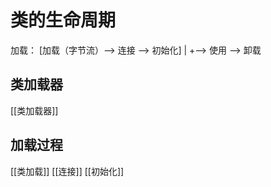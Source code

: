 # 类的生命周期
加载： [加载（字节流）--> 连接 --> 初始化] 
                            |
                            +--> 使用 --> 卸载 


## 类加载器
[[类加载器]] 
## 加载过程
[[类加载]]
[[连接]]
[[初始化]]